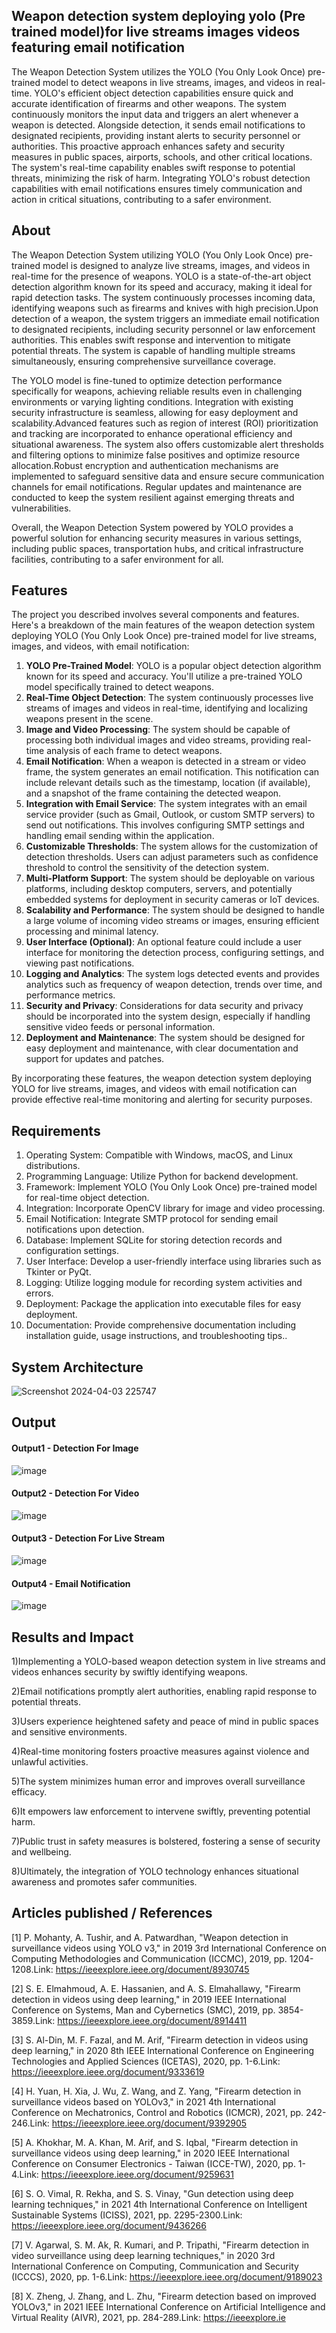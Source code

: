 ## Weapon detection system deploying yolo (Pre trained model)for live streams images videos featuring email notification
The Weapon Detection System utilizes the YOLO (You Only Look Once) pre-trained model to detect weapons in live streams, images, and videos in real-time. YOLO's efficient object detection capabilities ensure quick and accurate identification of firearms and other weapons. The system continuously monitors the input data and triggers an alert whenever a weapon is detected. Alongside detection, it sends email notifications to designated recipients, providing instant alerts to security personnel or authorities. This proactive approach enhances safety and security measures in public spaces, airports, schools, and other critical locations. The system's real-time capability enables swift response to potential threats, minimizing the risk of harm. Integrating YOLO's robust detection capabilities with email notifications ensures timely communication and action in critical situations, contributing to a safer environment.
## About
The Weapon Detection System utilizing YOLO (You Only Look Once) pre-trained model is designed to analyze live streams, images, and videos in real-time for the presence of weapons. YOLO is a state-of-the-art object detection algorithm known for its speed and accuracy, making it ideal for rapid detection tasks. The system continuously processes incoming data, identifying weapons such as firearms and knives with high precision.Upon detection of a weapon, the system triggers an immediate email notification to designated recipients, including security personnel or law enforcement authorities. This enables swift response and intervention to mitigate potential threats. The system is capable of handling multiple streams simultaneously, ensuring comprehensive surveillance coverage.

The YOLO model is fine-tuned to optimize detection performance specifically for weapons, achieving reliable results even in challenging environments or varying lighting conditions. Integration with existing security infrastructure is seamless, allowing for easy deployment and scalability.Advanced features such as region of interest (ROI) prioritization and tracking are incorporated to enhance operational efficiency and situational awareness. The system also offers customizable alert thresholds and filtering options to minimize false positives and optimize resource allocation.Robust encryption and authentication mechanisms are implemented to safeguard sensitive data and ensure secure communication channels for email notifications. Regular updates and maintenance are conducted to keep the system resilient against emerging threats and vulnerabilities.

Overall, the Weapon Detection System powered by YOLO provides a powerful solution for enhancing security measures in various settings, including public spaces, transportation hubs, and critical infrastructure facilities, contributing to a safer environment for all.

## Features
The project you described involves several components and features. Here's a breakdown of the main features of the weapon detection system deploying YOLO (You Only Look Once) pre-trained model for live streams, images, and videos, with email notification:

1. **YOLO Pre-Trained Model**: YOLO is a popular object detection algorithm known for its speed and accuracy. You'll utilize a pre-trained YOLO model specifically trained to detect weapons.
2. **Real-Time Object Detection**: The system continuously processes live streams of images and videos in real-time, identifying and localizing weapons present in the scene.
3. **Image and Video Processing**: The system should be capable of processing both individual images and video streams, providing real-time analysis of each frame to detect weapons.
4. **Email Notification**: When a weapon is detected in a stream or video frame, the system generates an email notification. This notification can include relevant details such as the timestamp, location (if available), and a snapshot of the frame containing the detected weapon.
5. **Integration with Email Service**: The system integrates with an email service provider (such as Gmail, Outlook, or custom SMTP servers) to send out notifications. This involves configuring SMTP settings and handling email sending within the application.
6. **Customizable Thresholds**: The system allows for the customization of detection thresholds. Users can adjust parameters such as confidence threshold to control the sensitivity of the detection system.
7. **Multi-Platform Support**: The system should be deployable on various platforms, including desktop computers, servers, and potentially embedded systems for deployment in security cameras or IoT devices.
8. **Scalability and Performance**: The system should be designed to handle a large volume of incoming video streams or images, ensuring efficient processing and minimal latency.
9. **User Interface (Optional)**: An optional feature could include a user interface for monitoring the detection process, configuring settings, and viewing past notifications.
10. **Logging and Analytics**: The system logs detected events and provides analytics such as frequency of weapon detection, trends over time, and performance metrics.
11. **Security and Privacy**: Considerations for data security and privacy should be incorporated into the system design, especially if handling sensitive video feeds or personal information.
12. **Deployment and Maintenance**: The system should be designed for easy deployment and maintenance, with clear documentation and support for updates and patches.
    
By incorporating these features, the weapon detection system deploying YOLO for live streams, images, and videos with email notification can provide effective real-time monitoring and alerting for security purposes.

## Requirements
1. Operating System: Compatible with Windows, macOS, and Linux distributions.
2. Programming Language: Utilize Python for backend development.
3. Framework: Implement YOLO (You Only Look Once) pre-trained model for real-time object detection.
4. Integration: Incorporate OpenCV library for image and video processing.
5. Email Notification: Integrate SMTP protocol for sending email notifications upon detection.
6. Database: Implement SQLite for storing detection records and configuration settings.
7. User Interface: Develop a user-friendly interface using libraries such as Tkinter or PyQt.
8. Logging: Utilize logging module for recording system activities and errors.
9. Deployment: Package the application into executable files for easy deployment.
10. Documentation: Provide comprehensive documentation including installation guide, usage instructions, and troubleshooting tips..

## System Architecture

![Screenshot 2024-04-03 225747](https://github.com/KHADAR134/Projectwork2/assets/75235233/d28fbf1d-f945-44d3-9369-2a77e8e17d31)


## Output

#### Output1 - Detection For Image

![image](https://github.com/KHADAR134/Projectwork2/assets/75235233/f6a51735-dff4-4c2f-8b1a-9548ba1c4a09)


#### Output2 - Detection For Video

![image](https://github.com/KHADAR134/Projectwork2/assets/75235233/46075a7c-9217-4fa5-ac53-7045300fe73d)

#### Output3 - Detection For Live Stream

![image](https://github.com/KHADAR134/Projectwork2/assets/75235233/d107ea80-398f-4507-becd-4bd7450e64a9)


#### Output4 - Email Notification

![image](https://github.com/KHADAR134/Projectwork2/assets/75235233/6b6a56f2-dd24-48d4-b8d1-9c2f1231bed5)


## Results and Impact
1)Implementing a YOLO-based weapon detection system in live streams and videos enhances security by swiftly identifying weapons.

2)Email notifications promptly alert authorities, enabling rapid response to potential threats.

3)Users experience heightened safety and peace of mind in public spaces and sensitive environments.

4)Real-time monitoring fosters proactive measures against violence and unlawful activities.

5)The system minimizes human error and improves overall surveillance efficacy.

6)It empowers law enforcement to intervene swiftly, preventing potential harm.

7)Public trust in safety measures is bolstered, fostering a sense of security and wellbeing.

8)Ultimately, the integration of YOLO technology enhances situational awareness and promotes safer communities.

## Articles published / References
[1] P. Mohanty, A. Tushir, and A. Patwardhan, "Weapon detection in surveillance videos using YOLO v3," in 2019 3rd International Conference on Computing Methodologies and Communication (ICCMC), 2019, pp. 1204-1208.Link: https://ieeexplore.ieee.org/document/8930745

[2]  S. E. Elmahmoud, A. E. Hassanien, and A. S. Elmahallawy, "Firearm detection in videos using deep learning," in 2019 IEEE International Conference on Systems, Man and Cybernetics (SMC), 2019, pp. 3854-3859.Link: https://ieeexplore.ieee.org/document/8914411

[3]  S. Al-Din, M. F. Fazal, and M. Arif, "Firearm detection in videos using deep learning," in 2020 8th IEEE International Conference on Engineering Technologies and Applied Sciences (ICETAS), 2020, pp. 1-6.Link: https://ieeexplore.ieee.org/document/9333619

[4]  H. Yuan, H. Xia, J. Wu, Z. Wang, and Z. Yang, "Firearm detection in surveillance videos based on YOLOv3," in 2021 4th International Conference on Mechatronics, Control and Robotics (ICMCR), 2021, pp. 242-246.Link: https://ieeexplore.ieee.org/document/9392905

[5]  A. Khokhar, M. A. Khan, M. Arif, and S. Iqbal, "Firearm detection in surveillance videos using deep learning," in 2020 IEEE International Conference on Consumer Electronics - Taiwan (ICCE-TW), 2020, pp. 1-4.Link: https://ieeexplore.ieee.org/document/9259631

[6]  S. O. Vimal, R. Rekha, and S. S. Vinay, "Gun detection using deep learning techniques," in 2021 4th International Conference on Intelligent Sustainable Systems (ICISS), 2021, pp. 2295-2300.Link: https://ieeexplore.ieee.org/document/9436266

[7]  V. Agarwal, S. M. Ak, R. Kumari, and P. Tripathi, "Firearm detection in video surveillance using deep learning techniques," in 2020 3rd International Conference on Computing, Communication and Security (ICCCS), 2020, pp. 1-6.Link: https://ieeexplore.ieee.org/document/9189023

[8]  X. Zheng, J. Zhang, and L. Zhu, "Firearm detection based on improved YOLOv3," in 2021 IEEE International Conference on Artificial Intelligence and Virtual Reality (AIVR), 2021, pp. 284-289.Link: https://ieeexplore.ie







